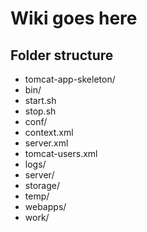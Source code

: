 
# Wiki goes here


## Folder structure
* tomcat-app-skeleton/
 * bin/
  * start.sh
  * stop.sh
 * conf/
  * context.xml
  * server.xml
  * tomcat-users.xml
 * logs/
 * server/
 * storage/
 * temp/
 * webapps/
 * work/
